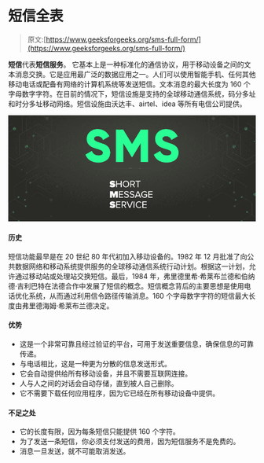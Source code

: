 # 短信全表

> 原文:[https://www.geeksforgeeks.org/sms-full-form/](https://www.geeksforgeeks.org/sms-full-form/)

**短信**代表**短信服务**。
它基本上是一种标准化的通信协议，用于移动设备之间的文本消息交换。它是应用最广泛的数据应用之一。人们可以使用智能手机、任何其他移动电话或配备有网络的计算机系统等发送短信。文本消息的最大长度为 160 个字母数字字符。在目前的情况下，短信设施是支持的全球移动通信系统，码分多址和时分多址移动网络。短信设施由沃达丰、airtel、idea 等所有电信公司提供。

![SMS- Full-Form](img/fd1868d6b9927d10041058d7215096f3.png)

#### 历史

短信功能最早是在 20 世纪 80 年代初加入移动设备的。1982 年 12 月批准了向公共数据网络和移动系统提供服务的全球移动通信系统行动计划。根据这一计划，允许通过移动站或处理站交换短信。最后，1984 年，弗里德里希·希莱布兰德和伯纳德·吉利巴特在法德合作中发展了短信的概念。短信概念背后的主要思想是使用电话优化系统，从而通过利用信令路径传输消息。160 个字母数字字符的短信最大长度由弗里德海姆·希莱布兰德决定。

#### 优势

*   这是一个非常可靠且经过验证的平台，可用于发送重要信息，确保信息的可靠传递。
*   与电话相比，这是一种更为分散的信息发送形式。
*   它会自动提供给所有移动设备，并且不需要互联网连接。
*   人与人之间的对话会自动存储，直到被人自己删除。
*   它不需要下载任何应用程序，因为它已经在所有移动设备中提供。

#### 不足之处

*   它的长度有限，因为每条短信只能提供 160 个字符。
*   为了发送一条短信，你必须支付发送的费用，因为短信服务不是免费的。
*   消息一旦发送，就不可能取消发送。